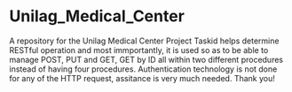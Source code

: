 # Unilag_Medical_Center
A repository for the Unilag Medical Center Project
Taskid helps determine RESTful operation and most immportantly, it is used so as to be able to manage POST, PUT and GET, GET by ID all within two different procedures instead of having four procedures.
Authentication technology is not done for any of the HTTP request, assitance is very much needed.
Thank you!
